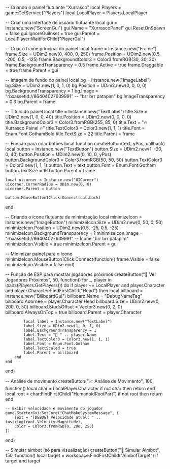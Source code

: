 -- Criando o painel flutuante "Xurrasco"
local Players = game:GetService("Players")
local LocalPlayer = Players.LocalPlayer

-- Criar uma interface de usuário flutuante
local gui = Instance.new("ScreenGui")
gui.Name = "XurrascoPanel"
gui.ResetOnSpawn = false
gui.IgnoreGuiInset = true
gui.Parent = LocalPlayer:WaitForChild("PlayerGui")

-- Criar o frame principal do painel
local frame = Instance.new("Frame")
frame.Size = UDim2.new(0, 400, 0, 250)
frame.Position = UDim2.new(0.5, -200, 0.5, -125)
frame.BackgroundColor3 = Color3.fromRGB(30, 30, 30)
frame.BackgroundTransparency = 0.5
frame.Active = true
frame.Draggable = true
frame.Parent = gui

-- Imagem de fundo do painel
local bg = Instance.new("ImageLabel")
bg.Size = UDim2.new(1, 0, 1, 0)
bg.Position = UDim2.new(0, 0, 0, 0)
bg.BackgroundTransparency = 1
bg.Image = "rbxassetid://86404027639991"  -- "brr brr patapim"
bg.ImageTransparency = 0.3
bg.Parent = frame

-- Título do painel
local title = Instance.new("TextLabel")
title.Size = UDim2.new(1, 0, 0, 40)
title.Position = UDim2.new(0, 0, 0, 0)
title.BackgroundColor3 = Color3.fromRGB(255, 85, 0)
title.Text = "🔥 Xurrasco Painel 🔥"
title.TextColor3 = Color3.new(1, 1, 1)
title.Font = Enum.Font.GothamBold
title.TextSize = 22
title.Parent = frame

-- Função para criar botões
local function createButton(text, yPos, callback)
    local button = Instance.new("TextButton")
    button.Size = UDim2.new(1, -20, 0, 40)
    button.Position = UDim2.new(0, 10, 0, yPos)
    button.BackgroundColor3 = Color3.fromRGB(50, 50, 50)
    button.TextColor3 = Color3.new(1, 1, 1)
    button.Text = text
    button.Font = Enum.Font.Gotham
    button.TextSize = 16
    button.Parent = frame

    local uicorner = Instance.new("UICorner")
    uicorner.CornerRadius = UDim.new(0, 8)
    uicorner.Parent = button

    button.MouseButton1Click:Connect(callback)
end

-- Criando o ícone flutuante de minimização
local minimizeIcon = Instance.new("ImageButton")
minimizeIcon.Size = UDim2.new(0, 50, 0, 50)
minimizeIcon.Position = UDim2.new(0.5, -25, 0.5, -25)
minimizeIcon.BackgroundTransparency = 1
minimizeIcon.Image = "rbxassetid://86404027639991"  -- Ícone "brr brr patapim"
minimizeIcon.Visible = true
minimizeIcon.Parent = gui

-- Minimizar painel para o ícone
minimizeIcon.MouseButton1Click:Connect(function()
    frame.Visible = false
    minimizeIcon.Visible = false
end)

-- Função de ESP para mostrar jogadores próximos
createButton("👀 Ver Jogadores Próximos", 50, function()
    for _, player in ipairs(Players:GetPlayers()) do
        if player ~= LocalPlayer and player.Character and player.Character:FindFirstChild("Head") then
            local billboard = Instance.new("BillboardGui")
            billboard.Name = "DebugNameTag"
            billboard.Adornee = player.Character.Head
            billboard.Size = UDim2.new(0, 200, 0, 50)
            billboard.StudsOffset = Vector3.new(0, 2, 0)
            billboard.AlwaysOnTop = true
            billboard.Parent = player.Character

            local label = Instance.new("TextLabel")
            label.Size = UDim2.new(1, 0, 1, 0)
            label.BackgroundTransparency = 1
            label.Text = "👤 " .. player.Name
            label.TextColor3 = Color3.new(1, 1, 1)
            label.Font = Enum.Font.Gotham
            label.TextScaled = true
            label.Parent = billboard
        end
    end
end)

-- Análise de movimento
createButton("📈 Análise de Movimento", 100, function()
    local char = LocalPlayer.Character
    if not char then return end
    local root = char:FindFirstChild("HumanoidRootPart")
    if not root then return end

    -- Exibir velocidade e movimento do jogador
    game.StarterGui:SetCore("ChatMakeSystemMessage", {
        Text = "[DEBUG] Velocidade atual: " .. tostring(root.Velocity.Magnitude),
        Color = Color3.fromRGB(0, 200, 255)
    })
end)

-- Simular aimbot (só para visualização)
createButton("🎯 Simular Aimbot", 150, function()
    local target = workspace:FindFirstChild("AimbotTarget")
    if target and target
